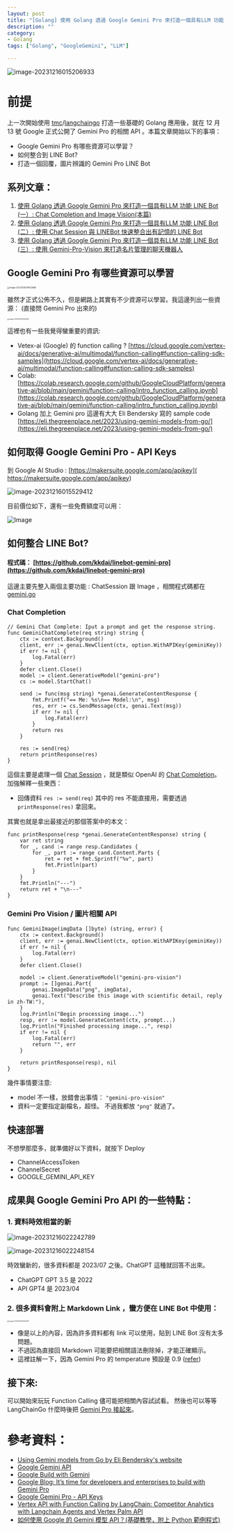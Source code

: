 ```yaml
---
layout: post
title: "[Golang] 使用 Golang 透過 Google Gemini Pro 來打造一個具有LLM 功能 LINE Bot (一）: Chat Completion and Image Vision"
description: ""
category: 
- Golang
tags: ["Golang", "GoogleGemini", "LLM"]

---
```


![image-20231216015206933](../images/2022/image-20231216015206933.png)



# 前提

上一次開始使用 [tmc](https://github.com/tmc)/[langchaingo](https://github.com/tmc/langchaingo) 打造一些基礎的 Golang 應用後，就在 12 月 13 號 Google 正式公開了 Gemini Pro 的相關 API 。本篇文章開始以下的事項：

- Google Gemini Pro 有哪些資源可以學習？
- 如何整合到 LINE Bot?
- 打造一個回覆，圖片辨識的 Gemini Pro LINE Bot

## 系列文章：

1. [使用 Golang 透過 Google Gemini Pro 來打造一個具有LLM 功能 LINE Bot (一）: Chat Completion and Image Vision(本篇) ](https://www.evanlin.com/til-gogle-gemini-pro-linebot/)
2. [使用 Golang 透過 Google Gemini Pro 來打造一個具有LLM 功能 LINE Bot (二）: 使用 Chat Session 與 LINEBot 快速整合出有記憶的 LINE Bot](https://www.evanlin.com/til-gogle-gemini-pro-chat-session/)
3. [使用 Golang 透過 Google Gemini Pro 來打造一個具有LLM 功能 LINE Bot (三）: 使用 Gemini-Pro-Vision 來打造名片管理的聊天機器人](https://www.evanlin.com/til-gogle-gemini-pro-vision/)

## Google Gemini Pro 有哪些資源可以學習

<img src="../images/2022/image-20231216014823886.png" alt="image-20231216014823886" style="zoom:33%;" />

雖然才正式公佈不久，但是網路上其實有不少資源可以學習。我這邊列出一些資源： (直接問 Gemini Pro 出來的)

<img src="../images/2022/image-20231216015049307.png" alt="image-20231216015049307" style="zoom:25%;" />

這裡也有一些我覺得蠻重要的資訊:

-  Vetex-ai (Google) 的 function calling ?  [https://cloud.google.com/vertex-ai/docs/generative-ai/multimodal/function-calling#function-calling-sdk-samples](https://cloud.google.com/vertex-ai/docs/generative-ai/multimodal/function-calling#function-calling-sdk-samples)
  - Colab: [https://colab.research.google.com/github/GoogleCloudPlatform/generative-ai/blob/main/gemini/function-calling/intro_function_calling.ipynb](https://colab.research.google.com/github/GoogleCloudPlatform/generative-ai/blob/main/gemini/function-calling/intro_function_calling.ipynb)
- Golang 加上 Gemini pro 這邊有大大 Eli Bendersky 寫的  sample code 
  [https://eli.thegreenplace.net/2023/using-gemini-models-from-go/](https://eli.thegreenplace.net/2023/using-gemini-models-from-go/)



## 如何取得  Google Gemini Pro - API Keys

到 Google AI Studio : [https://makersuite.google.com/app/apikey]( https://makersuite.google.com/app/apikey)

![image-20231216015529412](../images/2022/image-20231216015529412.png)

目前價位如下，還有一些免費額度可以用：

![Image](../images/2022/GBRj-lFaMAAmOQY.jpeg)



## 如何整合 LINE Bot?

#### 程式碼： [https://github.com/kkdai/linebot-gemini-pro](https://github.com/kkdai/linebot-gemini-pro)

這邊主要先整入兩個主要功能 :  ChatSession 跟 Image ，相關程式碼都在 [gemini.go](https://github.com/kkdai/linebot-gemini-pro/blob/main/gemini.go)



### Chat Completion 

```
// Gemini Chat Complete: Iput a prompt and get the response string.
func GeminiChatComplete(req string) string {
	ctx := context.Background()
	client, err := genai.NewClient(ctx, option.WithAPIKey(geminiKey))
	if err != nil {
		log.Fatal(err)
	}
	defer client.Close()
	model := client.GenerativeModel("gemini-pro")
	cs := model.StartChat()

	send := func(msg string) *genai.GenerateContentResponse {
		fmt.Printf("== Me: %s\n== Model:\n", msg)
		res, err := cs.SendMessage(ctx, genai.Text(msg))
		if err != nil {
			log.Fatal(err)
		}
		return res
	}

	res := send(req)
	return printResponse(res)
}
```



這個主要是處理一個 [Chat Session](https://pkg.go.dev/github.com/google/generative-ai-go/genai#example-ChatSession) ，就是類似 OpenAI 的 [Chat Completion](https://platform.openai.com/docs/guides/text-generation/chat-completions-api)。 加強解釋一些東西：

- 回傳資料 `res := send(req)` 其中的 res 不能直接用，需要透過 `printResponse(res)` 拿回來。

其實也就是拿出最接近的那個答案中的本文：

```
func printResponse(resp *genai.GenerateContentResponse) string {
	var ret string
	for _, cand := range resp.Candidates {
		for _, part := range cand.Content.Parts {
			ret = ret + fmt.Sprintf("%v", part)
			fmt.Println(part)
		}
	}
	fmt.Println("---")
	return ret + "\n---"
}
```



### Gemini Pro Vision / 圖片相關 API

```
func GeminiImage(imgData []byte) (string, error) {
	ctx := context.Background()
	client, err := genai.NewClient(ctx, option.WithAPIKey(geminiKey))
	if err != nil {
		log.Fatal(err)
	}
	defer client.Close()

	model := client.GenerativeModel("gemini-pro-vision")
	prompt := []genai.Part{
		genai.ImageData("png", imgData),
		genai.Text("Describe this image with scientific detail, reply in zh-TW:"),
	}
	log.Println("Begin processing image...")
	resp, err := model.GenerateContent(ctx, prompt...)
	log.Println("Finished processing image...", resp)
	if err != nil {
		log.Fatal(err)
		return "", err
	}

	return printResponse(resp), nil
}
```

幾件事情要注意:

- model 不一樣，放錯會出事情： `"gemini-pro-vision"`
- 資料一定要指定副檔名，超怪。 不過我都放 `"png"` 就過了。

## 快速部署

不想學那麼多，就準備好以下資料，就按下 Deploy 

- ChannelAccessToken
- ChannelSecret
- GOOGLE_GEMINI_API_KEY



## 成果與 Google Gemini Pro API 的一些特點：

### 1. 資料時效相當的新

![image-20231216022242789](../images/2022/image-20231216022242789.png)

![image-20231216022248154](../images/2022/image-20231216022248154.png)

時效蠻新的，很多資料都是 2023/07 之後。ChatGPT 這種就回答不出來。

- ChatGPT GPT 3.5 是 2022
- API GPT4 是 2023/04 



### 2. 很多資料會附上 Markdown Link ，蠻方便在 LINE Bot 中使用：

<img src="../images/2022/image-20231216015049307.png" alt="image-20231216015049307" style="zoom:25%;" />



- 像是以上的內容，因為許多資料都有 link 可以使用，貼到 LINE Bot 沒有太多問題。
- 不過因為直接回 Markdown 可能要把相關語法刪除掉，才能正確顯示。
- 這裡註解一下，因為 Gemini Pro 的 temperature 預設是 0.9 ([refer](https://cloud.google.com/vertex-ai/docs/generative-ai/model-reference/gemini))



## 接下來:

可以開始來玩玩 Function Calling 儘可能把相關內容試試看。  然後也可以等等 LangChainGo 什麼時後把 [Gemini Pro 接起來](https://github.com/tmc/langchaingo/issues/410)。



 # 參考資料：

- [Using Gemini models from Go by Eli Bendersky's website](https://eli.thegreenplace.net/2023/using-gemini-models-from-go/)
- [Google Gemini API](https://cloud.google.com/vertex-ai/docs/generative-ai/model-reference/gemini#gemini-pro-vision)
- [Google Build with Gemini](https://deepmind.google/technologies/gemini/#build-with-gemini) 
- [Google Blog: It’s time for developers and enterprises to build with Gemini Pro](https://blog.google/technology/ai/gemini-api-developers-cloud/)
- [Google Gemini Pro - API Keys](https://makersuite.google.com/app/apikey)
- [Vertex API with Function Calling by LangChain: Competitor Analytics with Langchain Agents and Vertex Palm API](https://medium.com/google-cloud/competitor-analytics-with-langchain-agents-and-vertex-palm-api-410453cecd83) 
- [如何使用 Google 的 Gemini 模型 API？(基礎教學，附上 Python 範例程式)](https://blog.jiatool.com/posts/gemini_api/)
